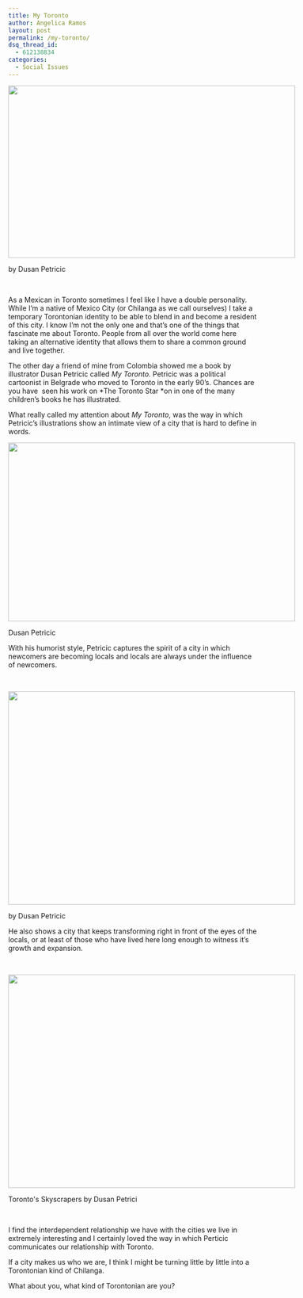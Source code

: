 ```yaml
---
title: My Toronto
author: Angelica Ramos
layout: post
permalink: /my-toronto/
dsq_thread_id:
  - 612138834
categories:
  - Social Issues
---
```

<div id="attachment_8846" style="width: 590px" class="wp-caption aligncenter">
  <a href="http://hypenotic.com/meaning-fulmarketing/8845/my-toronto/attachment/toronto-zoo" rel="attachment wp-att-8846"><img class="size-medium wp-image-8846" title="Toronto ZOO" src="http://hypenotic.com/wordpress/wp-content/uploads/2012/03/Toronto-ZOO-580x348.jpg" alt="" width="580" height="348" /></a><p class="wp-caption-text">
    by Dusan Petricic
  </p>
</div>

&nbsp;

As a Mexican in Toronto sometimes I feel like I have a double personality. While I’m a native of Mexico City (or Chilanga as we call ourselves) I take a temporary Torontonian identity to be able to blend in and become a resident of this city. I know I’m not the only one and that’s one of the things that fascinate me about Toronto. People from all over the world come here taking an alternative identity that allows them to share a common ground and live together.

The other day a friend of mine from Colombia showed me a book by illustrator Dusan Petricic called *My Toronto*. Petricic was a political cartoonist in Belgrade who moved to Toronto in the early 90’s. Chances are you have  seen his work on *The Toronto Star *on in one of the many children’s books he has illustrated.

What really called my attention about *My Toronto*, was the way in which Petricic’s illustrations show an intimate view of a city that is hard to define in words.

<div id="attachment_8847" style="width: 590px" class="wp-caption aligncenter">
  <a href="http://hypenotic.com/meaning-fulmarketing/8845/my-toronto/attachment/lake-view" rel="attachment wp-att-8847"><img class="size-medium wp-image-8847" title="Lake View" src="http://hypenotic.com/wordpress/wp-content/uploads/2012/03/lake-view-580x361.jpg" alt="" width="580" height="361" /></a><p class="wp-caption-text">
    Dusan Petricic
  </p>
</div>

With his humorist style, Petricic captures the spirit of a city in which newcomers are becoming locals and locals are always under the influence of newcomers.

&nbsp;

<div id="attachment_8848" style="width: 590px" class="wp-caption aligncenter">
  <a href="http://hypenotic.com/meaning-fulmarketing/8845/my-toronto/attachment/torontonians-copy" rel="attachment wp-att-8848"><img class="size-medium wp-image-8848" title="Torontonians" src="http://hypenotic.com/wordpress/wp-content/uploads/2012/03/Torontonians-copy-580x431.jpg" alt="" width="580" height="431" /></a><p class="wp-caption-text">
    by Dusan Petricic
  </p>
</div>

He also shows a city that keeps transforming right in front of the eyes of the locals, or at least of those who have lived here long enough to witness it’s growth and expansion.

&nbsp;

<div id="attachment_8849" style="width: 590px" class="wp-caption aligncenter">
  <a href="http://hypenotic.com/meaning-fulmarketing/8845/my-toronto/attachment/toronto-skyscrapers-copy" rel="attachment wp-att-8849"><img class="size-medium wp-image-8849 " title="Toronto Skyscrapers by Dusan Pet" src="http://hypenotic.com/wordpress/wp-content/uploads/2012/03/Toronto-Skyscrapers-copy-580x431.jpg" alt="" width="580" height="431" /></a><p class="wp-caption-text">
    Toronto's Skyscrapers by Dusan Petrici
  </p>
</div>

&nbsp;

I find the interdependent relationship we have with the cities we live in extremely interesting and I certainly loved the way in which Perticic communicates our relationship with Toronto.

If a city makes us who we are, I think I might be turning little by little into a Torontonian kind of Chilanga.

What about you, what kind of Torontonian are you?

&nbsp;